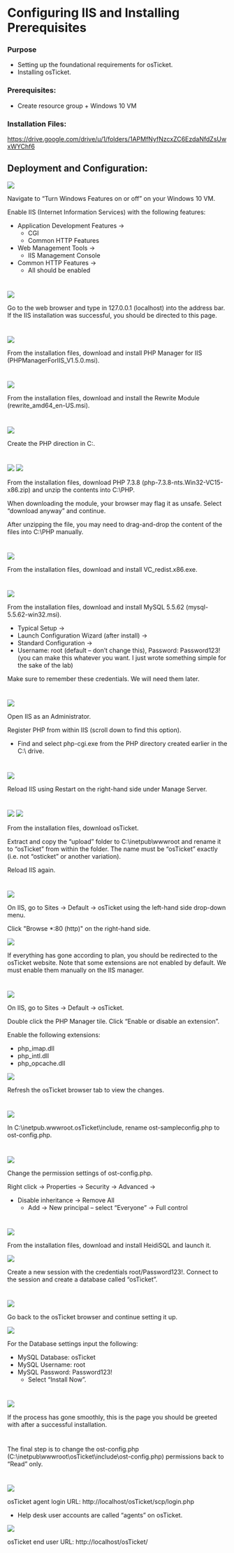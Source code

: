 # Configuring IIS and Installing Prerequisites

<h3>Purpose</h3>

- Setting up the foundational requirements for osTicket.
- Installing osTicket.

<h3>Prerequisites:</h3>

- Create resource group + Windows 10 VM

<h3>Installation Files:</h3>

https://drive.google.com/drive/u/1/folders/1APMfNyfNzcxZC6EzdaNfdZsUwxWYChf6 

<h2>Deployment and Configuration:</h2>

<img src="https://raw.githubusercontent.com/melisaaaaaaaaa-er/osticket-images/main/1.png"/>

Navigate to “Turn Windows Features on or off” on your Windows 10 VM.

Enable IIS (Internet Information Services) with the following features:

-	Application Development Features →
    -	CGI
    - Common HTTP Features
- Web Management Tools →
    - IIS Management Console
- Common HTTP Features →
    - All should be enabled

#
<img src="https://raw.githubusercontent.com/melisaaaaaaaaa-er/osticket-images/main/1.5.png"/>

Go to the web browser and type in 127.0.0.1 (localhost) into the address bar.
If the IIS installation was successful, you should be directed to this page.

#
<img src="https://raw.githubusercontent.com/melisaaaaaaaaa-er/osticket-images/main/2.png"/>

From the installation files, download and install PHP Manager for IIS (PHPManagerForIIS_V1.5.0.msi).

#
<img src="https://raw.githubusercontent.com/melisaaaaaaaaa-er/osticket-images/main/3.png"/>

From the installation files, download and install the Rewrite Module (rewrite_amd64_en-US.msi).

#
<img src="https://raw.githubusercontent.com/melisaaaaaaaaa-er/osticket-images/main/4.png"/>

Create the PHP direction in C:\.

#
<img src="https://raw.githubusercontent.com/melisaaaaaaaaa-er/osticket-images/main/5.png"/>
<img src="https://raw.githubusercontent.com/melisaaaaaaaaa-er/osticket-images/main/6.png"/>

From the installation files, download PHP 7.3.8 (php-7.3.8-nts.Win32-VC15-x86.zip) and unzip the contents into C:\PHP.

When downloading the module, your browser may flag it as unsafe. Select “download anyway” and continue.

After unzipping the file, you may need to drag-and-drop the content of the files into C:\PHP manually.

#
<img src="https://raw.githubusercontent.com/melisaaaaaaaaa-er/osticket-images/main/7.png"/>

From the installation files, download and install VC_redist.x86.exe.

#
<img src="https://raw.githubusercontent.com/melisaaaaaaaaa-er/osticket-images/main/8.png"/>

From the installation files, download and install MySQL 5.5.62 (mysql-5.5.62-win32.msi).
- Typical Setup →
- Launch Configuration Wizard (after install) →
- Standard Configuration →
- Username: root (default – don’t change this), Password: Password123! (you can make this whatever you want. I just wrote something simple for the sake of the lab)

Make sure to remember these credentials. We will need them later.

#
<img src="https://raw.githubusercontent.com/melisaaaaaaaaa-er/osticket-images/main/9.png"/>

Open IIS as an Administrator.

Register PHP from within IIS (scroll down to find this option).
- Find and select php-cgi.exe from the PHP directory created earlier in the C:\ drive.

#
<img src="https://raw.githubusercontent.com/melisaaaaaaaaa-er/osticket-images/main/10.png"/>

Reload IIS using Restart on the right-hand side under Manage Server.

#
<img src="https://raw.githubusercontent.com/melisaaaaaaaaa-er/osticket-images/main/11.png"/>
<img src="https://raw.githubusercontent.com/melisaaaaaaaaa-er/osticket-images/main/12.png"/>

From the installation files, download osTicket.

Extract and copy the “upload” folder to C:\inetpub\wwwroot and rename it to “osTicket” from within the folder. The name must be “osTicket” exactly (i.e. not “osticket” or another variation).

Reload IIS again.

#
<img src="https://raw.githubusercontent.com/melisaaaaaaaaa-er/osticket-images/main/13.png"/>

On IIS, go to Sites → Default → osTicket using the left-hand side drop-down menu.

Click "Browse *:80 (http)" on the right-hand side.

<img src="https://raw.githubusercontent.com/melisaaaaaaaaa-er/osticket-images/main/14.png"/>

If everything has gone according to plan, you should be redirected to the osTicket website.
Note that some extensions are not enabled by default. We must enable them manually on the IIS manager.

#
<img src="https://raw.githubusercontent.com/melisaaaaaaaaa-er/osticket-images/main/15.png"/>

On IIS, go to Sites → Default → osTicket.

Double click the PHP Manager tile. Click “Enable or disable an extension”.

Enable the following extensions:
- php_imap.dll
- php_intl.dll
- php_opcache.dll

<img src="https://raw.githubusercontent.com/melisaaaaaaaaa-er/osticket-images/main/16.png"/>

Refresh the osTicket browser tab to view the changes.

#
<img src="https://raw.githubusercontent.com/melisaaaaaaaaa-er/osticket-images/main/17.png"/>

In C:\inetpub.wwwroot.osTicket\include\, rename ost-sampleconfig.php to ost-config.php.

#
<img src="https://raw.githubusercontent.com/melisaaaaaaaaa-er/osticket-images/main/18.png"/>

Change the permission settings of ost-config.php.

Right click → Properties → Security → Advanced →
- Disable inheritance → Remove All
    - Add → New principal – select “Everyone” → Full control

#
<img src="https://raw.githubusercontent.com/melisaaaaaaaaa-er/osticket-images/main/19.png"/>

From the installation files, download and install HeidiSQL and launch it.

<img src="https://raw.githubusercontent.com/melisaaaaaaaaa-er/osticket-images/main/20.png"/>

Create a new session with the credentials root/Password123!. Connect to the session and create a database called “osTicket”.

#
<img src="https://raw.githubusercontent.com/melisaaaaaaaaa-er/osticket-images/main/21.png"/>

Go back to the osTicket browser and continue setting it up.

<img src="https://raw.githubusercontent.com/melisaaaaaaaaa-er/osticket-images/main/22.png"/>

For the Database settings input the following:
- MySQL Database: osTicket
- MySQL Username: root
- MySQL Password: Password123!
    - Select “Install Now”.

#
<img src="https://raw.githubusercontent.com/melisaaaaaaaaa-er/osticket-images/main/23.png"/>

If the process has gone smoothly, this is the page you should be greeted with after a successful installation.

#

The final step is to change the ost-config.php (C:\inetpub\wwwroot\osTicket\include\ost-config.php) permissions back to “Read” only. 

#
<img src="https://raw.githubusercontent.com/melisaaaaaaaaa-er/osticket-images/main/24.png"/>

osTicket agent login URL: http://localhost/osTicket/scp/login.php 
- Help desk user accounts are called “agents” on osTicket.

<img src="https://raw.githubusercontent.com/melisaaaaaaaaa-er/osticket-images/main/25.png"/>

osTicket end user URL: http://localhost/osTicket/
